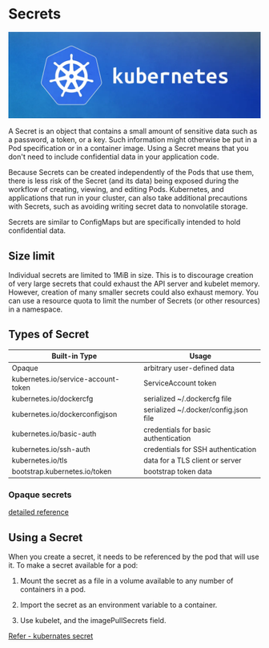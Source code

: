 # Secrets
![](../img/kubernates.webp)

A Secret is an object that contains a small amount of sensitive data such as a password, a token, or a key. Such information might otherwise be put in a Pod specification or in a container image. Using a Secret means that you don't need to include confidential data in your application code.

Because Secrets can be created independently of the Pods that use them, there is less risk of the Secret (and its data) being exposed during the workflow of creating, viewing, and editing Pods. Kubernetes, and applications that run in your cluster, can also take additional precautions with Secrets, such as avoiding writing secret data to nonvolatile storage.

Secrets are similar to ConfigMaps but are specifically intended to hold confidential data.

## Size limit 
Individual secrets are limited to 1MiB in size. This is to discourage creation of very large secrets that could exhaust the API server and kubelet memory. However, creation of many smaller secrets could also exhaust memory. You can use a resource quota to limit the number of Secrets (or other resources) in a namespace.

## Types of Secret
| Built-in Type | Usage |
| ----| ----|
|Opaque|arbitrary user-defined data|
|kubernetes.io/service-account-token|ServiceAccount token|
|kubernetes.io/dockercfg|	serialized ~/.dockercfg file|
kubernetes.io/dockerconfigjson|	serialized ~/.docker/config.json file|
kubernetes.io/basic-auth|	credentials for basic authentication|
kubernetes.io/ssh-auth|	credentials for SSH authentication|
kubernetes.io/tls|	data for a TLS client or server|
bootstrap.kubernetes.io/token|	bootstrap token data|

### Opaque secrets 


[detailed reference](https://kubernetes.io/docs/concepts/configuration/secret/)


## Using a Secret
When you create a secret, it needs to be referenced by the pod that will use it. To make a secret available for a pod:

1. Mount the secret as a file in a volume available to any number of containers in a pod.

2. Import the secret as an environment variable to a container.

3. Use kubelet, and the imagePullSecrets field.



[Refer - kubernates secret](https://kubernetes.io/docs/concepts/configuration/secret/)
